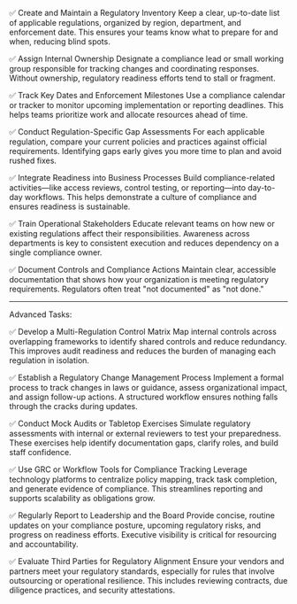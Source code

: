 ✅ Create and Maintain a Regulatory Inventory
Keep a clear, up-to-date list of applicable regulations, organized by region, department, and enforcement date. This ensures your teams know what to prepare for and when, reducing blind spots.

✅ Assign Internal Ownership
Designate a compliance lead or small working group responsible for tracking changes and coordinating responses. Without ownership, regulatory readiness efforts tend to stall or fragment.

✅ Track Key Dates and Enforcement Milestones
Use a compliance calendar or tracker to monitor upcoming implementation or reporting deadlines. This helps teams prioritize work and allocate resources ahead of time.

✅ Conduct Regulation-Specific Gap Assessments
For each applicable regulation, compare your current policies and practices against official requirements. Identifying gaps early gives you more time to plan and avoid rushed fixes.

✅ Integrate Readiness into Business Processes
Build compliance-related activities—like access reviews, control testing, or reporting—into day-to-day workflows. This helps demonstrate a culture of compliance and ensures readiness is sustainable.

✅ Train Operational Stakeholders
Educate relevant teams on how new or existing regulations affect their responsibilities. Awareness across departments is key to consistent execution and reduces dependency on a single compliance owner.

✅ Document Controls and Compliance Actions
Maintain clear, accessible documentation that shows how your organization is meeting regulatory requirements. Regulators often treat "not documented" as "not done."


---

Advanced Tasks:

✅ Develop a Multi-Regulation Control Matrix
Map internal controls across overlapping frameworks to identify shared controls and reduce redundancy. This improves audit readiness and reduces the burden of managing each regulation in isolation.

✅ Establish a Regulatory Change Management Process
Implement a formal process to track changes in laws or guidance, assess organizational impact, and assign follow-up actions. A structured workflow ensures nothing falls through the cracks during updates.

✅ Conduct Mock Audits or Tabletop Exercises
Simulate regulatory assessments with internal or external reviewers to test your preparedness. These exercises help identify documentation gaps, clarify roles, and build staff confidence.

✅ Use GRC or Workflow Tools for Compliance Tracking
Leverage technology platforms to centralize policy mapping, track task completion, and generate evidence of compliance. This streamlines reporting and supports scalability as obligations grow.

✅ Regularly Report to Leadership and the Board
Provide concise, routine updates on your compliance posture, upcoming regulatory risks, and progress on readiness efforts. Executive visibility is critical for resourcing and accountability.

✅ Evaluate Third Parties for Regulatory Alignment
Ensure your vendors and partners meet your regulatory standards, especially for rules that involve outsourcing or operational resilience. This includes reviewing contracts, due diligence practices, and security attestations.